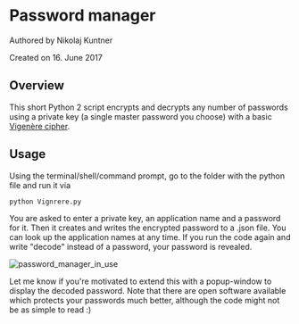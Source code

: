# Password manager
Authored by Nikolaj Kuntner

Created on 16. June 2017

## Overview
This short Python 2 script encrypts and decrypts any number of passwords using a private key (a single master password you choose) with a basic
[Vigenère cipher](https://en.wikipedia.org/wiki/Vigen%C3%A8re_cipher).

## Usage
Using the terminal/shell/command prompt, go to the folder with the python file and run it via
```python
python Vignrere.py
```

You are asked to enter a private key, an application name and a password for it. Then it creates and writes the encrypted password to a .json file. You can look up the application names at any time. If you run the code again and write "decode" instead of a password, your password is revealed.

![password_manager_in_use](http://i.imgur.com/tgZgsV7.png)

Let me know if you're motivated to extend this with a popup-window to display the decoded password.
Note that there are open software available which protects your passwords much better, although the code might not be as simple to read :)
